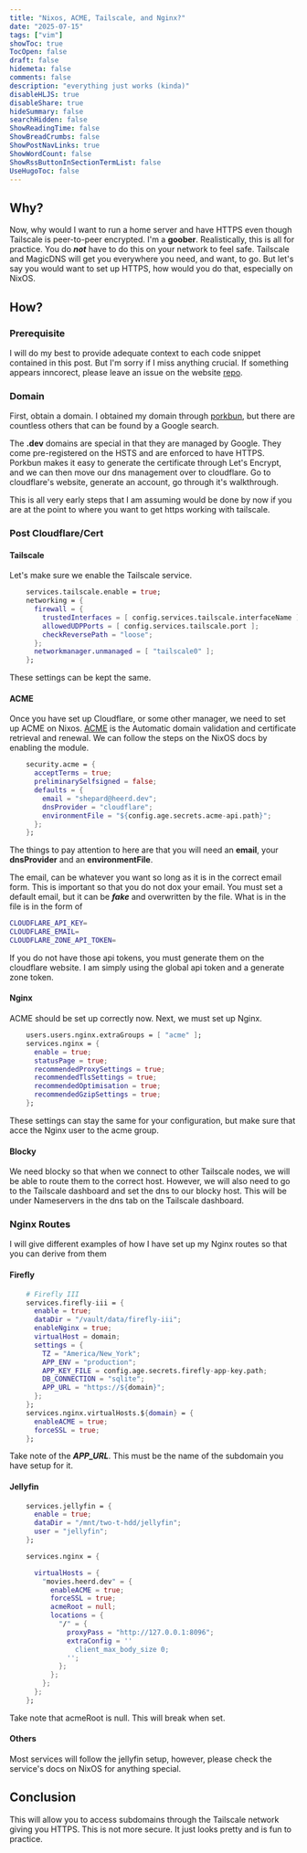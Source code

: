 ```yaml
---
title: "Nixos, ACME, Tailscale, and Nginx?"
date: "2025-07-15"
tags: ["vim"]
showToc: true
TocOpen: false
draft: false
hidemeta: false
comments: false
description: "everything just works (kinda)"
disableHLJS: true
disableShare: true
hideSummary: false
searchHidden: false
ShowReadingTime: false
ShowBreadCrumbs: false
ShowPostNavLinks: true
ShowWordCount: false
ShowRssButtonInSectionTermList: false
UseHugoToc: false
---
```


## Why?

Now, why would I want to run a home server and have HTTPS even though Tailscale is peer-to-peer encrypted. I'm a **goober**. Realistically, this is all for practice. You do **_not_** have to do this on your network to feel safe. Tailscale and MagicDNS will get you everywhere you need, and want, to go. But let's say you would want to set up HTTPS, how would you do that, especially on NixOS.

## How?

### Prerequisite

I will do my best to provide adequate context to each code snippet contained in this post. But I'm sorry if I miss anything crucial. If something appears inncorect, please leave an issue on the website [repo](https://github.com/Sheepheerd/Sheepheerd.github.io).

### Domain

First, obtain a domain. I obtained my domain through [porkbun](porkbun.com), but there are countless others that can be found by a Google search.

The **.dev** domains are special in that they are managed by Google. They come pre-registered on the HSTS and are enforced to have HTTPS. Porkbun makes it easy to generate the certificate through Let's Encrypt, and we can then move our dns management over to cloudflare. Go to cloudflare's website, generate an account, go through it's walkthrough.

This is all very early steps that I am assuming would be done by now if you are at the point to where you want to get https working with tailscale.

### Post Cloudflare/Cert

#### Tailscale

Let's make sure we enable the Tailscale service.

```nix
    services.tailscale.enable = true;
    networking = {
      firewall = {
        trustedInterfaces = [ config.services.tailscale.interfaceName ];
        allowedUDPPorts = [ config.services.tailscale.port ];
        checkReversePath = "loose";
      };
      networkmanager.unmanaged = [ "tailscale0" ];
    };
```

These settings can be kept the same.

#### ACME

Once you have set up Cloudflare, or some other manager, we need to set up ACME on Nixos. [ACME](https://nixos.wiki/wiki/ACME) is the Automatic domain validation and certificate retrieval and renewal. We can follow the steps on the NixOS docs by enabling the module.

```nix
    security.acme = {
      acceptTerms = true;
      preliminarySelfsigned = false;
      defaults = {
        email = "shepard@heerd.dev";
        dnsProvider = "cloudflare";
        environmentFile = "${config.age.secrets.acme-api.path}";
      };
    };
```

The things to pay attention to here are that you will need an **email**, your **dnsProvider** and an **environmentFile**.

The email, can be whatever you want so long as it is in the correct email form. This is important so that you do not dox your email. You must set a default email, but it can be **_fake_** and overwritten by the file. What is in the file is in the form of

```bash
CLOUDFLARE_API_KEY=
CLOUDFLARE_EMAIL=
CLOUDFLARE_ZONE_API_TOKEN=
```

If you do not have those api tokens, you must generate them on the cloudflare website. I am simply using the global api token and a generate zone token.

#### Nginx

ACME should be set up correctly now. Next, we must set up Nginx.

```nix
    users.users.nginx.extraGroups = [ "acme" ];
    services.nginx = {
      enable = true;
      statusPage = true;
      recommendedProxySettings = true;
      recommendedTlsSettings = true;
      recommendedOptimisation = true;
      recommendedGzipSettings = true;
    };
```

These settings can stay the same for your configuration, but make sure that acce the Nginx user to the acme group.

#### Blocky

We need blocky so that when we connect to other Tailscale nodes, we will be able to route them to the correct host. However, we will also need to go to the Tailscale dashboard and set the dns to our blocky host. This will be under Nameservers in the dns tab on the Tailscale dashboard.

### Nginx Routes

I will give different examples of how I have set up my Nginx routes so that you can derive from them

#### Firefly

```nix
    # Firefly III
    services.firefly-iii = {
      enable = true;
      dataDir = "/vault/data/firefly-iii";
      enableNginx = true;
      virtualHost = domain;
      settings = {
        TZ = "America/New_York";
        APP_ENV = "production";
        APP_KEY_FILE = config.age.secrets.firefly-app-key.path;
        DB_CONNECTION = "sqlite";
        APP_URL = "https://${domain}";
      };
    };
    services.nginx.virtualHosts.${domain} = {
      enableACME = true;
      forceSSL = true;
    };
```

Take note of the **_APP_URL_**. This must be the name of the subdomain you have setup for it.

#### Jellyfin

```nix
    services.jellyfin = {
      enable = true;
      dataDir = "/mnt/two-t-hdd/jellyfin";
      user = "jellyfin";
    };

    services.nginx = {

      virtualHosts = {
        "movies.heerd.dev" = {
          enableACME = true;
          forceSSL = true;
          acmeRoot = null;
          locations = {
            "/" = {
              proxyPass = "http://127.0.0.1:8096";
              extraConfig = ''
                client_max_body_size 0;
              '';
            };
          };
        };
      };
    };
```

Take note that acmeRoot is null. This will break when set.

#### Others

Most services will follow the jellyfin setup, however, please check the service's docs on NixOS for anything special.

## Conclusion

This will allow you to access subdomains through the Tailscale network giving you HTTPS. This is not more secure. It just looks pretty and is fun to practice.
